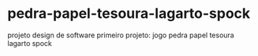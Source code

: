 # pedra-papel-tesoura-lagarto-spock
projeto design de software
primeiro projeto: jogo pedra papel tesoura lagarto spock
